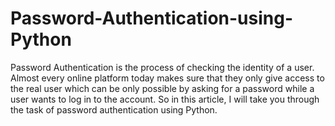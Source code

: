 # Password-Authentication-using-Python

   Password Authentication is the process of checking the identity of a user. Almost every online platform today makes sure that they only give access to the real user which can be only possible by asking for a password while a user wants to log in to the account. So in this article, I will take you through the task of password authentication using Python.
